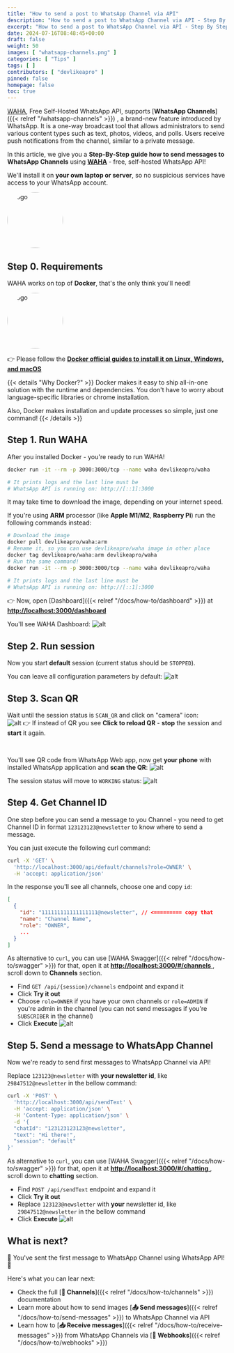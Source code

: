 ```yaml
---
title: "How to send a post to WhatsApp Channel via API"
description: "How to send a post to WhatsApp Channel via API - Step By Step Guide"
excerpt: "How to send a post to WhatsApp Channel via API - Step By Step Guide"
date: 2024-07-16T08:48:45+00:00
draft: false
weight: 50
images: [ "whatsapp-channels.png" ]
categories: [ "Tips" ]
tags: [ ]
contributors: [ "devlikeapro" ]
pinned: false
homepage: false
toc: true
---
```



[WAHA](/), Free Self-Hosted WhatsApp API, supports
[**WhatsApp Channels**]({{< relref "/whatsapp-channels" >}})
, a brand-new feature introduced by WhatsApp.
It is a one-way broadcast tool that allows administrators to send various content types such as text, photos, videos,
and polls.
Users receive push notifications from the channel, similar to a private message.

In this article, we give you a **Step-By-Step guide how to send messages to WhatsApp Channels** using
[**WAHA**](/) - free, self-hosted WhatsApp API!

We'll install it on **your own laptop or server**, so no suspicious services have access to your WhatsApp account.

<div class="text-center">
   <img src='/images/logo.svg' title='WhatsApp API' alt='logo' style='border-radius: 50%; width: 8rem'/>
</div>

## Step 0. Requirements

WAHA works on top of **Docker**, that's the only think you'll need! 
<div class="text-center">
   <img src='/logos/docker.svg' title='WhatsApp API' alt='logo' style='border-radius: 50%; width: 8rem'/>
</div>

👉 Please follow the 
<a href="https://docs.docker.com/engine/install/" target="_blank">
<b>Docker official guides to install it on Linux, Windows, and macOS</b>
</a>

{{< details "Why Docker?" >}}
Docker makes it easy to ship all-in-one solution with the runtime and dependencies. You don't have to worry about
language-specific libraries or chrome installation.

Also, Docker makes installation and update processes so simple, just one command!
{{< /details >}}

## Step 1. Run WAHA
After you installed Docker - you're ready to run WAHA!

```bash
docker run -it --rm -p 3000:3000/tcp --name waha devlikeapro/waha

# It prints logs and the last line must be
# WhatsApp API is running on: http://[::1]:3000
```

It may take time to download the image, depending on your internet speed.

If you're using **ARM** processor (like **Apple M1/M2**, **Raspberry Pi**) run the following commands instead:
```bash
# Download the image
docker pull devlikeapro/waha:arm
# Rename it, so you can use devlikeapro/waha image in other place
docker tag devlikeapro/waha:arm devlikeapro/waha
# Run the same command!
docker run -it --rm -p 3000:3000/tcp --name waha devlikeapro/waha

# It prints logs and the last line must be
# WhatsApp API is running on: http://[::1]:3000
```

👉 Now, open [Dashboard]({{< relref "/docs/how-to/dashboard" >}}) at 
<a href="http://localhost:3000/dashboard" target="_blank">
<b>http://localhost:3000/dashboard</b>
</a>

You'll see WAHA Dashboard:
![alt](dashboard.png)


## Step 2. Run session
Now you start **default** session (current status should be `STOPPED`). 

You can leave all configuration parameters by default:
![alt](dashboard-start-session.png)

## Step 3. Scan QR
Wait until the session status is `SCAN_QR` and click on "camera" icon:
<br>
![alt](dashboard-qr.png)
👉 If instead of QR you see **Click to reload QR** - **stop** the session and **start** it again.

<br>

You'll see QR code from WhatsApp Web app, now get **your phone** with installed WhatsApp application and **scan the QR**:
![alt](whatsapp-link-devices.jpeg)

The session status will move to `WORKING` status:
![alt](dashboard-working.png) 

## Step 4. Get Channel ID
One step before you can send a message to you Channel - you need to get Channel ID in format `123123123@newsletter` 
to know where to send a message.

You can just execute the following curl command:
```bash
curl -X 'GET' \
  'http://localhost:3000/api/default/channels?role=OWNER' \
  -H 'accept: application/json'
```

In the response you'll see all channels, choose one and copy `id`:

```json
[
  {
    "id": "111111111111111111@newsletter", // <========= copy that
    "name": "Channel Name",
    "role": "OWNER",
    ...
  }
]
```


As alternative to `curl`, you can use [WAHA Swagger]({{< relref "/docs/how-to/swagger" >}}) for that, open it at
<a href="http://localhost:3000/#/channels" target="_blank">
<b>http://localhost:3000/#/channels</b>
</a>, scroll down to **Channels** section.

- Find `GET /api/{session}/channels` endpoint and expand it
- Click **Try it out**
- Choose `role=OWNER` if you have your own channels or `role=ADMIN` if you're admin in the channel (you can not send messages if you're `SUBSCRIBER` in the channel)
- Click **Execute**
![alt](swagger-channels-list.png)


## Step 5. Send a message to WhatsApp Channel
Now we're ready to send first messages to WhatsApp Channel via API!

Replace `123123@newsletter` with **your newsletter id**, like `29847512@newsletter` in the bellow command:
```bash
curl -X 'POST' \
  'http://localhost:3000/api/sendText' \
  -H 'accept: application/json' \
  -H 'Content-Type: application/json' \
  -d '{
  "chatId": "123123123123@newsletter",
  "text": "Hi there!",
  "session": "default"
}'
```

As alternative to `curl`, you can use [WAHA Swagger]({{< relref "/docs/how-to/swagger" >}}) for that, open it at
<a href="http://localhost:3000/#/chatting" target="_blank">
<b>http://localhost:3000/#/chatting</b>
</a>, scroll down to **chatting** section.
- Find `POST /api/sendText` endpoint and expand it
- Click **Try it out**
- Replace `123123@newsletter` with **your** newsletter id, like `29847512@newsletter` in the bellow command
- Click **Execute**
![alt](swagger-send-text.png)

## What is next?
🎉 You've sent the first message to WhatsApp Channel using WhatsApp API! 🎉 

Here's what you can lear next:
- Check the full [**📢 Channels**]({{< relref "/docs/how-to/channels" >}}) documentation
- Learn more about how to send images [**📤 Send messages**]({{< relref "/docs/how-to/send-messages" >}}) to WhatsApp Channel via API
- Learn how to [**📥 Receive messages**]({{< relref "/docs/how-to/receive-messages" >}}) from WhatsApp Channels via [**🔄 Webhooks**]({{< relref "/docs/how-to/webhooks" >}})
